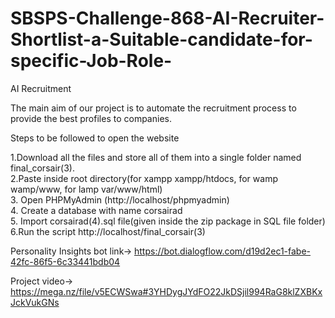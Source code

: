 # SBSPS-Challenge-868-AI-Recruiter-Shortlist-a-Suitable-candidate-for-specific-Job-Role-

AI Recruitment

The main aim of our project is to automate the recruitment process to provide the best profiles to companies. 


Steps to be followed to open the website

1.Download all the files and store all of them into a single folder named final_corsair(3).  
2.Paste inside root directory(for xampp xampp/htdocs, for wamp wamp/www, for lamp var/www/html)  
3. Open PHPMyAdmin (http://localhost/phpmyadmin)  
4. Create a database with name corsairad  
5. Import corsairad(4).sql file(given inside the zip package in SQL file folder)  
6.Run the script http://localhost/final_corsair(3)  


Personality Insights bot link->
https://bot.dialogflow.com/d19d2ec1-fabe-42fc-86f5-6c33441bdb04

Project video->
https://mega.nz/file/v5ECWSwa#3YHDygJYdFO22JkDSjil994RaG8klZXBKxJckVukGNs


